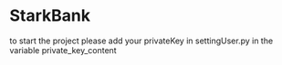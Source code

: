 # StarkBank

to start the project please add your privateKey in settingUser.py in the variable private_key_content